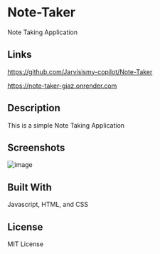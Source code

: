 # Note-Taker
Note Taking Application

## Links

https://github.com/Jarvisismy-copilot/Note-Taker

https://note-taker-giaz.onrender.com

## Description

This is a simple Note Taking Application

## Screenshots

![image](https://github.com/Jarvisismy-copilot/Note-Taker/assets/160912526/dc5af073-834f-49d9-a9ba-5eafb310bed2)

## Built With

Javascript, HTML, and CSS

## License

MIT License